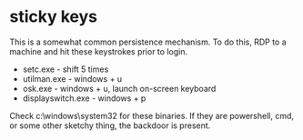 # sticky keys
This is a somewhat common persistence mechanism. To do this, RDP to a machine
and hit these keystrokes prior to login.

* setc.exe - shift 5 times
* utilman.exe - windows + u
* osk.exe - windows + u, launch on-screen keyboard
* displayswitch.exe - windows + p

Check c:\windows\system32 for these binaries. If they are powershell, cmd, or
some other sketchy thing, the backdoor is present.

